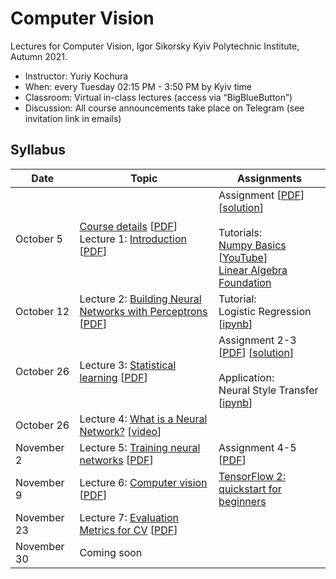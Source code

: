 # Computer Vision 

Lectures for Computer Vision, Igor Sikorsky Kyiv Polytechnic Institute,  Autumn 2021.

- Instructor: Yuriy Kochura
- When: every Tuesday 02:15 PM - 3:50 PM by Kyiv time 
- Classroom:  Virtual in-class lectures (access via “BigBlueButton”)
- Discussion: All course announcements take place on Telegram (see invitation link in emails)


## Syllabus

| Date  | Topic | Assignments |
| --- | --- | --- |
| October 5 | [Course details](https://ykochura.github.io/cv-kpi/?p=course-details.md) [[PDF](https://ykochura.github.io/cv-kpi/pdf/course-details.pdf)] <br>Lecture 1: [Introduction](https://ykochura.github.io/cv-kpi/?p=lecture1.md) [[PDF](https://ykochura.github.io/cv-kpi/pdf/lecture1.pdf)] | Assignment [[PDF](https://ykochura.github.io/cv-kpi/homeworks/lab1/Assignment-1.pdf)] [[solution](https://github.com/YKochura/cv-kpi/tree/main/homeworks/lab1/Perceptron_solution.ipynb)] <br><br> Tutorials: <br> [Numpy Basics](https://drive.google.com/file/d/1fDCyui3GeaJR_3MFQlgNhQLNng2MWAqX/view?usp=sharing) [[YouTube](https://www.youtube.com/watch?v=8Mpc9ukltVA&list=PLuqhl4iqeAZZAArMx52S7kIFRwT74Td66&index=9)] <br> [Linear Algebra Foundation](https://ykochura.github.io/cv-kpi/tutor/tut02.pdf)|
| October 12 | Lecture 2: [Building Neural Networks with Perceptrons](https://ykochura.github.io/cv-kpi/?p=lecture2.md) [[PDF](https://ykochura.github.io/cv-kpi/pdf/lecture2.pdf)]| Tutorial: <br> Logistic Regression [[ipynb](https://github.com/YKochura/cv-kpi/blob/main/tutor/t2/logistic_regression.ipynb)]|
| October 26 | Lecture 3: [Statistical learning](https://ykochura.github.io/cv-kpi/?p=lecture3.md) [[PDF](https://ykochura.github.io/cv-kpi/pdf/lecture3.pdf)]| Assignment 2-3 [[PDF](https://ykochura.github.io/cv-kpi/homeworks/lab2-3/Assignment-2-3.pdf)] [[solution](https://github.com/YKochura/cv-kpi/blob/main/homeworks/lab2-3/Logistic_regression_solution.ipynb)] <br><br> Application: <br> Neural Style Transfer [[ipynb](https://github.com/YKochura/cv-kpi/blob/main/tutor/Neural_Style_Transfer/Neural_Style_Transfer.ipynb)]|
| October 26 | Lecture 4: [What is a Neural Network?](https://www.3blue1brown.com/lessons/neural-networks)  [[video](https://www.youtube.com/watch?v=aircAruvnKk)]| |
| November 2 | Lecture 5: [Training neural networks](https://ykochura.github.io/cv-kpi/?p=lecture5.md) [[PDF](https://ykochura.github.io/cv-kpi/pdf/lecture5.pdf)]|Assignment 4-5 [[PDF](https://ykochura.github.io/cv-kpi/homeworks/lab4-5/Assignment-4-5.pdf)] |
| November 9 | Lecture 6: [Computer vision](https://ykochura.github.io/cv-kpi/?p=lecture6.md) [[PDF](https://ykochura.github.io/cv-kpi/pdf/lecture6.pdf)]| [TensorFlow 2: quickstart for beginners](https://www.tensorflow.org/tutorials/quickstart/beginner)|
| November 23 | Lecture 7: [Evaluation Metrics for CV](https://ykochura.github.io/cv-kpi/?p=lecture7.md) [[PDF](https://ykochura.github.io/cv-kpi/pdf/lecture7.pdf)]|  |
| November 30 | Coming soon|  |
